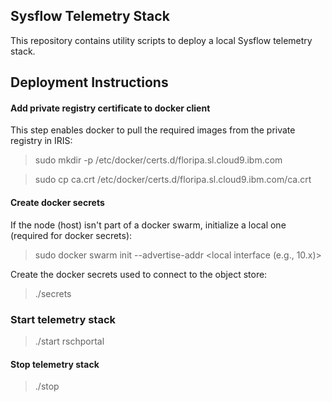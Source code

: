 ## Sysflow Telemetry Stack
This repository contains utility scripts to deploy a local Sysflow telemetry stack.

## Deployment Instructions

#### Add private registry certificate to docker client
This step enables docker to pull the required images from the private registry in IRIS:
> sudo mkdir -p /etc/docker/certs.d/floripa.sl.cloud9.ibm.com

> sudo cp ca.crt /etc/docker/certs.d/floripa.sl.cloud9.ibm.com/ca.crt

#### Create docker secrets
If the node (host) isn't part of a docker swarm, initialize a local one (required for docker secrets):
> sudo docker swarm init --advertise-addr <local interface (e.g., 10.x)>

Create the docker secrets used to connect to the object store:
> ./secrets

### Start telemetry stack 
> ./start rschportal 

#### Stop telemetry stack
> ./stop
